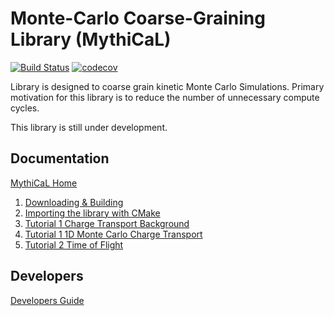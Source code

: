 # Monte-Carlo Coarse-Graining Library (MythiCaL)

[![Build Status](https://travis-ci.com/JoshuaSBrown/MythiCaL.svg?branch=master)](https://travis-ci.com/JoshuaSBrown/MythiCaL)
[![codecov](https://codecov.io/gh/JoshuaSBrown/MythiCaL/branch/master/graph/badge.svg?token=l24z9WNf2D)](undefined)

Library is designed to coarse grain kinetic Monte Carlo Simulations. Primary motivation for this library is to reduce the number of unnecessary compute cycles.

This library is still under development. 

## Documentation
 
[MythiCaL Home](https://joshuasbrown.github.io/docs/MythiCaL/mythical_home.html)

1. [Downloading & Building](./mythical_downloading_building.html)
2. [Importing the library with CMake](./mythical_importing_cmake.html)
3. [Tutorial 1 Charge Transport Background](./mythical_background.html)
4. [Tutorial 1 1D Monte Carlo Charge Transport](./mythical_tutorial_1.html)
5. [Tutorial 2 Time of Flight](./mythical_tutorial_2.html)

## Developers

[Developers Guide](CoarseGrainSites/doc/DEVELOPERS_GUIDE.md)
